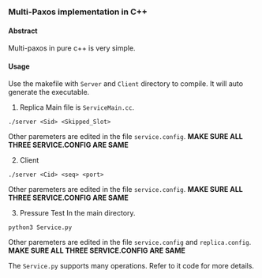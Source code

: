 ### Multi-Paxos implementation in C++

#### Abstract
Multi-paxos in pure c++ is very simple.

#### Usage
Use the makefile with `Server` and `Client` directory to compile. It will auto generate the executable.

1. Replica
Main file is `ServiceMain.cc`.
```
./server <Sid> <Skipped_Slot> 
```

Other paremeters are edited in the file `service.config`. **MAKE SURE ALL THREE SERVICE.CONFIG ARE SAME**

2. Client

```
./server <Cid> <seq> <port>
```
Other paremeters are edited in the file `service.config`. **MAKE SURE ALL THREE SERVICE.CONFIG ARE SAME**

3. Pressure Test
In the main directory.

```
python3 Service.py
```
Other paremeters are edited in the file `service.config` and `replica.config`. **MAKE SURE ALL THREE SERVICE.CONFIG ARE SAME**

The `Service.py` supports many operations. Refer to it code for more details.

